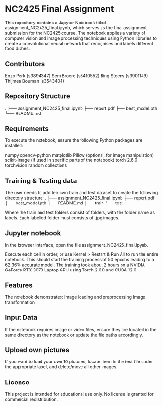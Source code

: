 # NC2425 Final Assignment
This repository contains a Jupyter Notebook titled assignment_NC2425_final.ipynb, which serves as the final assignment submission for the NC2425 course. The notebook applies a variety of computer vision and image processing techniques using Python libraries to create a convolutional neural network that recognises and labels different food dishes.

## Contributors
Enzo Perk (s3894347)
Sem Broere (s3410552)
Bing Steens (s3901149)
Thijmen Bouman (s3543404)

## Repository Structure
.
├── assignment_NC2425_final.ipynb
├── report.pdf
├── best_model.pth
└── README.md

## Requirements
To execute the notebook, ensure the following Python packages are installed:

numpy
opencv-python
matplotlib
Pillow (optional, for image manipulation)
scikit-image (if used in specific parts of the notebook)
torch 2.6.0
torchvision
random
collections

## Training & Testing data
The user needs to add teir own train and test dataset to create the following directory structure:
.
├── assignment_NC2425_final.ipynb
├── report.pdf
├── best_model.pth
├── README.md
├── train
└── test

Where the train and test folders consist of folders, with the folder name as labels. Each labelled folder must consists of .jpg images.

## Jupyter notebook
In the browser interface, open the file assignment_NC2425_final.ipynb.

Execute each cell in order, or use Kernel > Restart & Run All to run the entire notebook.
This should start the training process of 50 epochs leading to a 62.36% accurate model. The training took about 2 hours on a NVIDIA GeForce RTX 3070 Laptop GPU using Torch 2.6.0 and CUDA 12.6

## Features
The notebook demonstrates:
Image loading and preprocessing
Image transformation

## Input Data
If the notebook requires image or video files, ensure they are located in the same directory as the notebook or update the file paths accordingly. 

## Upload own pictures
If you want to load your own 10 pictures, locate them in the test file under the appropriate label, and delete/move all other images.

## License
This project is intended for educational use only. No license is granted for commercial redistribution.
